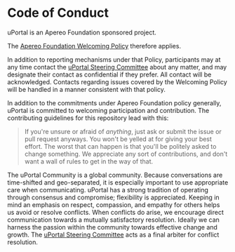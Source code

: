 # Code of Conduct

uPortal is an Apereo Foundation sponsored project.

The [Apereo Foundation Welcoming Policy][] therefore applies.

In addition to reporting mechanisms under that Policy, participants may at any time contact the [uPortal Steering Committee][] about any matter, and may designate their contact as confidential if they prefer. All contact will be acknowledged. Contacts regarding issues covered by the Welcoming Policy will be handled in a manner consistent with that policy.

In addition to the commitments under Apereo Foundation policy generally, uPortal is committed to 
welcoming participation and contribution. The contributing guidelines for this repository lead with
this:

> If you're unsure or afraid of _anything_, just ask or submit the issue or pull request anyways. 
  You won't be yelled at for giving your best effort. The worst that can happen is that you'll be 
  politely asked to change something. We appreciate any sort of contributions, and don't want a wall
  of rules to get in the way of that.

The uPortal Community is a global community. Because conversations are time-shifted and geo-separated, it is especially important to use appropriate care when communicating. uPortal has a strong tradition of operating through consensus and compromise; flexibility is appreciated. Keeping in mind an emphasis on respect, compassion, and empathy for others helps us avoid or resolve conflicts. When conflicts do arise, we encourage direct communication towards a mutually satisfactory resolution. Ideally we can harness the passion within the community towards effective change and growth. The [uPortal Steering Committee][] acts as a final arbiter for conflict resolution.

[Apereo Foundation Welcoming Policy]: https://www.apereo.org/content/apereo-welcoming-policy
[uPortal Steering Committee]: mailto:uportal-steering-committee@apereo.org
